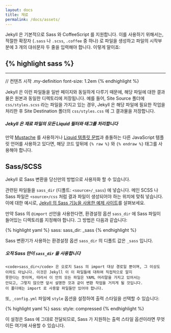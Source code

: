 ```yaml
---
layout: docs
title: 재료
permalink: /docs/assets/
---
```


Jekyll 은 기본적으로 Sass 와 CoffeeScript 를 지원합니다. 이를 사용하기 위해서는,
적절한 확장자 (`.sass` 나 `.scss`, `.coffee` 중 하나) 로 파일을 생성하고 파일의
시작부분에 3 개의 대쉬문자 두 줄을 입력해야 합니다. 이렇게 말이죠:

{% highlight sass %}
---
---

// 컨텐츠 시작
.my-definition
  font-size: 1.2em
{% endhighlight %}

Jekyll 은 이런 파일들을 일반 페이지와 동일하게 다루기 때문에, 해당 파일에 대한
결과물은 원본과 동일한 디렉토리에 저장됩니다. 예를 들어, Site Source 폴더에
`css/styles.scss` 라는 파일을 가지고 있는 경우, Jekyll 은 해당 파일에 필요한
작업을 처리한 후 Site Destination 폴더의 `css/styles.css` 에 그 결과물을
저장합니다.

<div class="note info">
  <h5>Jekyll 은 재료 파일의 모든 Liquid 필터와 태그를 처리합니다</h5>
  <p>만약 <a href="http://mustache.github.io">Mustache</a> 를 사용하거나
     <a href="/docs/templates/">Liquid 템플릿 문법</a>과 충돌하는 다른
     JavaScript 템플릿 언어를 사용하고 있다면, 해당 코드 앞뒤에
     <code>{&#37; raw &#37;}</code> 와 <code>{&#37; endraw &#37;}</code> 태그를
     사용해야 합니다.</p>
</div>

## Sass/SCSS

Jekyll 로 Sass 변환을 당신만의 방법으로 사용자화 할 수 있습니다.

관련된 파일들을 `sass_dir` (디폴트: `<source>/_sass`) 에 넣습니다. 메인 SCSS 나
Sass 파일은 `<source>/css` 처럼 결과 파일이 생성되어야 하는 위치에 맞춰
넣습니다. 이에 대한 예시로, [Jekyll 의 Sass 기능을 사용한 예제
사이트][example-sass]를 살펴보세요.

만약 Sass 의 `@import` 선언을 사용한다면, 환경설정 옵션 `sass_dir` 에 Sass
파일이 들어있는 디렉토리를 지정해야 합니다. 그 방법은 다음과 같습니다:


{% highlight yaml %}
sass:
    sass_dir: _sass
{% endhighlight %}

Sass 변환기가 사용하는 환경설정 옵션 `sass_dir` 의 디폴트 값은 `_sass` 입니다.


[example-sass]: https://github.com/jekyll/jekyll-sass-converter/tree/master/example

<div class="note info">
  <h5>오직 Sass 만이 <code>sass_dir</code> 을 사용합니다</h5>
  <p>

    <code>sass_dir</code> 은 오로지 Sass 의 import 대상 경로일 뿐이며, 그 이상도
    이하도 아닙니다. 이것은 Jekyll 이 이 파일들에 대하여 직접적으로 알지
    못한다는 뜻이며, 따라서 이 안의 모든 파일은 YAML 머리말을 가지고 있어서는
    안되고, 그렇지 않으면 앞서 설명한 것과 같이 변환 작업을 거치게 될 것입니다.
    이 폴더에는 import 로 사용할 파일들만 있어야 합니다.

  </p>
</div>

또, `_config.yml` 파일에 `style` 옵션을 설정하여 출력 스타일을 선택할 수
있습니다:

{% highlight yaml %}
sass:
    style: compressed
{% endhighlight %}

이 설정은 Sass 에 그대로 전달되므로, Sass 가 지원하는 출력 스타일 옵션이라면
무엇이든 여기에 사용할 수 있습니다.
